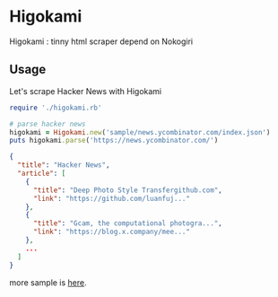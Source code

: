 # Higokami
Higokami : tinny html scraper depend on Nokogiri


## Usage

Let's scrape Hacker News with Higokami

```ruby
require './higokami.rb'

# parse hacker news
higokami = Higokami.new('sample/news.ycombinator.com/index.json')
puts higokami.parse('https://news.ycombinator.com/')
```

```json
{
  "title": "Hacker News",
  "article": [
    {
      "title": "Deep Photo Style Transfergithub.com",
      "link": "https://github.com/luanfuj..."
    },
    {
      "title": "Gcam, the computational photogra...",
      "link": "https://blog.x.company/mee..."
    },
    ...
  ]
}
```

more sample is [here](https://github.com/mitakeck/higokami-json).
